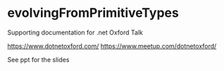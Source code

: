 # evolvingFromPrimitiveTypes
Supporting documentation for .net Oxford Talk

https://www.dotnetoxford.com/
https://www.meetup.com/dotnetoxford/

See ppt for the slides





